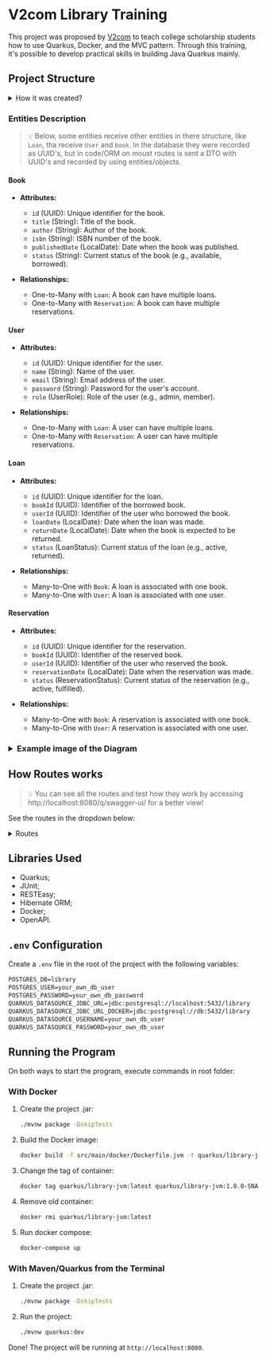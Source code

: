 # V2com Library Training

This project was proposed by <a href="https://v2com.com/">V2com</a> to teach college scholarship students how to use Quarkus, Docker, and the MVC pattern. Through this training, it's possible to develop practical skills in building Java Quarkus mainly.

## Project Structure

<details>
<summary>How it was created?</summary>
It was created using the MVC model, that is a pattern that separates an application's logic into three parts: model, the view and the controller. We can see the base structure below:

```
V2com-Library-Training-api/
│── src/
│   ├── main/
│   │   ├── java/com/example/V2com-Library-Training/
│   │   │   ├── entity/
│   │   │   │   ├── Book.java
│   │   │   │   ├── User.java
│   │   │   │   ├── Loan.java
│   │   │   │   ├── Reservation.java
│   │   │   │   ├── enums/
│   │   │   │   │   ├── LoanStatus.java
│   │   │   │   │   ├── ReservationStatus.java
│   │   │   │   │   ├── UserRole.java
│   │   │   ├── repository/
│   │   │   │   ├── BookRepository.java
│   │   │   │   ├── UserRepository.java
│   │   │   │   ├── LoanRepository.java
│   │   │   │   ├── ReservationRepository.java
│   │   │   ├── service/
│   │   │   │   ├── BookService.java
│   │   │   │   ├── UserService.java
│   │   │   │   ├── LoanService.java
│   │   │   │   ├── ReservationService.java
│   │   │   ├── controller/
│   │   │   │   ├── BookController.java
│   │   │   │   ├── UserController.java
│   │   │   │   ├── LoanController.java
│   │   │   │   ├── ReservationController.java
│   │   │   ├── dto/
│   │   │   │   ├── BookDTO.java
│   │   │   │   ├── UserDTO.java
│   │   │   │   ├── LoanDTO.java
│   │   │   │   ├── ReservationDTO.java
│   ├── resources/
│   │   ├── application.properties
│── pom.xml
```

</details>

### Entities Description

> 💡 Below, some entities receive other entities in there structure, like `Loan`, tha receive `User` and `book`. In the database they were recorded as UUID's, but in code/ORM on moust routes is sent a DTO with UUID's and recorded by using entities/objects.

#### Book
- **Attributes:**
    - `id` (UUID): Unique identifier for the book.
    - `title` (String): Title of the book.
    - `author` (String): Author of the book.
    - `isbn` (String): ISBN number of the book.
    - `publishedDate` (LocalDate): Date when the book was published.
    - `status` (String): Current status of the book (e.g., available, borrowed).

- **Relationships:**
    - One-to-Many with `Loan`: A book can have multiple loans.
    - One-to-Many with `Reservation`: A book can have multiple reservations.

#### User
- **Attributes:**
    - `id` (UUID): Unique identifier for the user.
    - `name` (String): Name of the user.
    - `email` (String): Email address of the user.
    - `password` (String): Password for the user's account.
    - `role` (UserRole): Role of the user (e.g., admin, member).

- **Relationships:**
    - One-to-Many with `Loan`: A user can have multiple loans.
    - One-to-Many with `Reservation`: A user can have multiple reservations.

#### Loan
- **Attributes:**
    - `id` (UUID): Unique identifier for the loan.
    - `bookId` (UUID): Identifier of the borrowed book.
    - `userId` (UUID): Identifier of the user who borrowed the book.
    - `loanDate` (LocalDate): Date when the loan was made.
    - `returnDate` (LocalDate): Date when the book is expected to be returned.
    - `status` (LoanStatus): Current status of the loan (e.g., active, returned).

- **Relationships:**
    - Many-to-One with `Book`: A loan is associated with one book.
    - Many-to-One with `User`: A loan is associated with one user.

#### Reservation
- **Attributes:**
    - `id` (UUID): Unique identifier for the reservation.
    - `bookId` (UUID): Identifier of the reserved book.
    - `userId` (UUID): Identifier of the user who reserved the book.
    - `reservationDate` (LocalDate): Date when the reservation was made.
    - `status` (ReservationStatus): Current status of the reservation (e.g., active, fulfilled).

- **Relationships:**
    - Many-to-One with `Book`: A reservation is associated with one book.
    - Many-to-One with `User`: A reservation is associated with one user.

<h3>
<details>
<summary>Example image of the Diagram</summary>

![Project Diagram](diagram.png)

</details>
</h3>

## How Routes works

> 💡 You can see all the routes and test how they work by accessing http://localhost:8080/q/swagger-ui/ for a better view!

See the routes in the dropdown below:
<details>
<summary>Routes</summary>

### Users
Users can register, update their information, and delete their accounts. They can also borrow and reserve books.

- **Routes:**
    - `POST /users` - Register a new user;
    - `GET /users/{id}` - Get user details by searching by filter;
    - `GET /users` - Get users by filter on UriInfo (`endpoint?filterName=filterValue`);
    - `PATCH /users/{id}` - Update user information;
    - `DELETE /users/{id}` - Delete a user.

### Books
Books can be added, updated, and deleted by the library staff. Users can view book details.

- **Routes:**
    - `POST /books` - Add a new book;
    - `GET /books/{id}` - Get book details;
    - `GET /books` - Get books by filter on UriInfo (`endpoint?filterName=filterValue`);
    - `PATCH /books/{id}` - Update book information;
    - `DELETE /books/{id}` - Delete a book.

### Loans
Users can borrow books, and the system tracks the loan status.

- **Routes:**
    - `POST /loans` - Create a new loan;
        - If the book is already borrowed, automatically creates a new reservation;
    - `GET /loans/{id}` - Get loan details;
    - `GET /loans` - Get loan by filter on UriInfo (`endpoint?filterName=filterValue`);
    - `PATCH /loans/{id}` - Update loan information;
    - `DELETE /loans/{id}` - Delete a loan.

### Reservations
Users can reserve books, and the system tracks the reservation status.

- **Routes:**
    - `POST /reservations` - Create a new reservation;
        - If there are no Loans for the select book, it's created automatically a new Loan;
    - `GET /reservations/{id}` - Get reservation details;
    - `GET /reservations` - Get reservation by filters on UriInfo (`endpoint?filterName=filterValue`);
    - `PATCH /reservations/{id}` - Update reservation information;
    - `DELETE /reservations/{id}` - Delete a reservation.

</details>

## Libraries Used

- Quarkus;
- JUnit;
- RESTEasy;
- Hibernate ORM;
- Docker;
- OpenAPI.

## `.env` Configuration

Create a `.env` file in the root of the project with the following variables:

```
POSTGRES_DB=library
POSTGRES_USER=your_own_db_user
POSTGRES_PASSWORD=your_own_db_password
QUARKUS_DATASOURCE_JDBC_URL=jdbc:postgresql://localhost:5432/library
QUARKUS_DATASOURCE_JDBC_URL_DOCKER=jdbc:postgresql://db:5432/library
QUARKUS_DATASOURCE_USERNAME=your_own_db_user
QUARKUS_DATASOURCE_PASSWORD=your_own_db_user
```

## Running the Program

On both ways to start the program, execute commands in root folder:

### With Docker

1. Create the project .jar:
    ```sh
    ./mvnw package -DskipTests
    ```

2. Build the Docker image:
    ```sh
    docker build -f src/main/docker/Dockerfile.jvm -t quarkus/library-jvm .
    ```

3. Change the tag of container:
    ```sh
    docker tag quarkus/library-jvm:latest quarkus/library-jvm:1.0.0-SNAPSHOT
    ```

4. Remove old container:
    ```sh
    docker rmi quarkus/library-jvm:latest
    ```

5. Run docker compose:
    ```sh
    docker-compose up
    ```

### With Maven/Quarkus from the Terminal

1. Create the project .jar:
    ```sh
    ./mvnw package -DskipTests
    ```

2. Run the project:
    ```sh
    ./mvnw quarkus:dev
    ```

Done! The project will be running at `http://localhost:8080`.